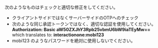 
<p> 次のようなものはチェックと適切な修正をしてください。 </p> <ul> <li>クライアントサイドではなくサーバーサイドのOTPへのチェック</li> <li>次のような同じ承認トークンではなく、適切な認証を使用してください。<b>Authorization: Basic aW50ZXJhY3Rpb25vbmU6bW9iaTEyMw==</b> which translates to: <b>interactionone:mobi123</b></li> <li>mobi123 のようなパスワードを絶対に使用しないでください。</li> </ul>
